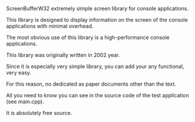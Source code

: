 
ScreenBufferW32 extremely simple screen library for console applications. 

This library is designed to display information on the screen of the console applications with minimal overhead.

The most obvious use of this library is a high-performance console applications.

This library was originally written in 2002 year.

Since it is especially very simple library, you can add your any functional, very easy.

For this reason, no dedicated as paper documents other than the text.

All you need to know you can see in the source code of the test application (see main.cpp).

It is absolutely free source.